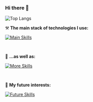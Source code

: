 ### Hi there 👋

![Top Langs](https://github-readme-stats.vercel.app/api/top-langs/?username=MarosLodnipeguh&layout=compact&theme=dracula)

<!-- [![wakatime](https://wakatime.com/badge/user/4f811e22-c490-4066-9472-d461c29185de.svg)](https://wakatime.com/@4f811e22-c490-4066-9472-d461c29185de) -->


⚒ **The main stack of technologies I use:**

[![Main Skills](https://skillicons.dev/icons?i=java,cs,dotnet,py)](https://skillicons.dev)

<br />

🔀 **...as well as:**

[![More Skills](https://skillicons.dev/icons?i=git,postman,html,css,idea,rider,ps)](https://skillicons.dev)

<!-- [![Skills2](https://skillicons.dev/icons?i=git)](https://skillicons.dev)
    <img src='img/icons/SQL.svg' title='SQL' alt='SQL' width='50'>&nbsp;&nbsp;
[![Skills3](https://skillicons.dev/icons?i=postman)](https://skillicons.dev)
    <img src='img/icons/Swagger.svg' title='Swagger' alt='Swagger' width='50'>&nbsp;&nbsp;
[![Skills4](https://skillicons.dev/icons?i=html,css,idea,rider,ps)](https://skillicons.dev) -->

<!-- - ENTITY FRAMEWORK
- mssql
- oracle db
- t-sql, pl/sql
- swagger
- rest api
- java ee
- json
- ahk
- docker?
- java fx -->

<br />

🔬 **My future interests:**

[![Future Skills](https://skillicons.dev/icons?i=spring,kotlin,react)](https://skillicons.dev)
<!-- dart,flutter -->
<br />


<!-- <div>
    <img style="height: 25px;" src="https://komarev.com/ghpvc/?username=MarosLodnipeguh&label=Profile%20views&color=41B883&style=flat" />
</div> -->

<!--
<a href="https://github.com/anuraghazraub-readme-stats">
  <img height=200 align="center" src="https://github-readme-stats.vercel.app/api/top-langs/?username=MarosLodnipeguh&layout=donut" />
</a>
<a href="https://wakatime.com/@4f811e22-c490-4066-9472-d461c29185de">
  <img align="center" src="https://wakatime.com/badge/user/4f811e22-c490-4066-9472-d461c29185de.svg" />
</a>


**MarosLodnipeguh/MarosLodnipeguh** is a ✨ _special_ ✨ repository because its `README.md` (this file) appears on your GitHub profile.

Here are some ideas to get you started:

- 🔭 I’m currently working on ...
- 🌱 I’m currently learning ...
- 👯 I’m looking to collaborate on ...
- 🤔 I’m looking for help with ...
- 💬 Ask me about ...
- 📫 How to reach me: ...
- 😄 Pronouns: ...
- ⚡ Fun fact: ...
-->
